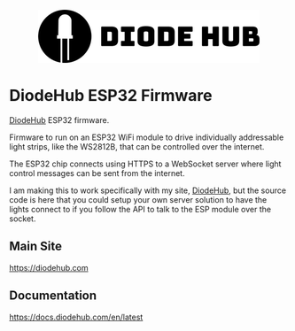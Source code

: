 <p align="center">
  <img src="img/diodehub.png" alt="DiodeHub Logo"/>
</p>

# DiodeHub ESP32 Firmware

[DiodeHub](https://diodehub.com) ESP32 firmware.

Firmware to run on an ESP32 WiFi module to drive individually addressable light strips, like the WS2812B, that can be controlled over the internet.

The ESP32 chip connects using HTTPS to a WebSocket server where light control messages can be sent from the internet.

I am making this to work specifically with my site, [DiodeHub](https://diodehub.com), but the source code is here that you could setup your own server solution to have the lights connect to if you follow the API to talk to the ESP module over the socket.

## Main Site

https://diodehub.com

## Documentation

https://docs.diodehub.com/en/latest
